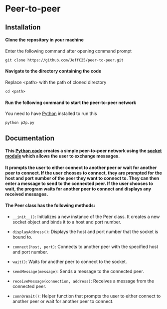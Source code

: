 # Peer-to-peer

## Installation

#### Clone the repository in your machine
Enter the following command after opening command prompt
```batch
git clone https://github.com/JeffC25/peer-to-peer.git
```
#### Navigate to the directory containing the code
Replace &lt;path&gt; with the path of cloned directory
```batch
cd <path>
```
#### Run the following command to start the peer-to-peer network
You need to have [Python](https://www.python.org/downloads/) installed to run this
```batch
python p2p.py
```


## Documentation
#### This [Python code](./p2p.py) creates a simple peer-to-peer network using the [socket module](https://docs.python.org/3/library/socket.html) which allows the user to exchange messages.

#### It prompts the user to either connect to another peer or wait for another peer to connect. If the user chooses to connect, they are prompted for the host and port number of the peer they want to connect to. They can then enter a message to send to the connected peer. If the user chooses to wait, the program waits for another peer to connect and displays any received messages.


#### The Peer class has the following methods:

- `__init__()`: Initializes a new instance of the Peer class. It creates a new socket object and binds it to a host and port number.

- `displayAddress()`: Displays the host and port number that the socket is bound to.

- `connect(host, port)`: Connects to another peer with the specified host and port number.

- `wait()`: Waits for another peer to connect to the socket.

- `sendMessage(message)`: Sends a message to the connected peer.

- `receiveMessage(connection, address)`: Receives a message from the connected peer.

- `connOrWait()`: Helper function that prompts the user to either connect to another peer or wait for another peer to connect.
